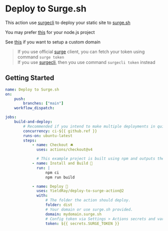 # Deploy to Surge.sh

This action use [surgecli](https://github.com/YieldRay/surgecli) to deploy your static site to [surge.sh](https://surge.sh/)

You may prefer [this](https://github.com/yavisht/deploy-via-surge.sh-github-action-template) for your node.js project

See [this](https://surge.sh/help/adding-a-custom-domain) if you want to setup a custom domain

> If you use official [surge](https://github.com/sintaxi/surge) client, you can fetch your token using command `surge token`  
> If you use [surgecli](https://github.com/YieldRay/surgecli), then you use command `surgecli token` instead

## Getting Started

```yml
name: Deploy to Surge.sh
on:
    push:
        branches: ["main"]
    workflow_dispatch:

jobs:
    build-and-deploy:
        # Recommended if you intend to make multiple deployments in quick succession.
        concurrency: ci-${{ github.ref }}
        runs-on: ubuntu-latest
        steps:
            - name: Checkout 🛎️
              uses: actions/checkout@v4

              # This example project is built using npm and outputs the result to the 'build' folder. Replace with the commands required to build your project, or remove this step entirely if your site is pre-built.
            - name: Install and Build 🔧
              run: |
                  npm ci
                  npm run build

            - name: Deploy 🚀
              uses: YieldRay/deploy-to-surge-action@2
              with:
                  # The folder the action should deploy.
                  folder: dist
                  # Your domain or use surge.sh provided.
                  domain: mydomain.surge.sh
                  # Config token via Settings > Actions secrets and variables
                  token: ${{ secrets.SURGE_TOKEN }}
```
